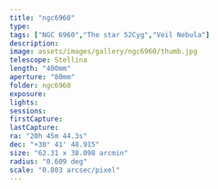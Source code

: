 ```yaml
---
title: "ngc6960"
type:
tags: ["NGC 6960","The star 52Cyg","Veil Nebula"]
description:
image: assets/images/gallery/ngc6960/thumb.jpg
telescope: Stellina
length: "400mm"
aperture: "80mm"
folder: ngc6960
exposure: 
lights: 
sessions: 
firstCapture: 
lastCapture:
ra: "20h 45m 44.3s"
dec: "+30° 41' 48.915"
size: "62.31 x 38.098 arcmin"
radius: "0.609 deg"
scale: "0.803 arcsec/pixel"
---
```

